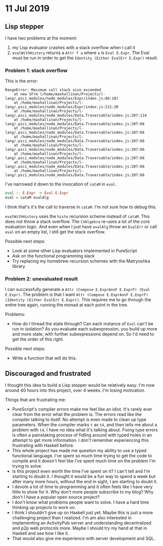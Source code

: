# 11 Jul 2019

## Lisp stepper

I have two problems at the moment:

1. my Lisp evaluator crashes with a stack overflow when I call it
1. `evalWithHistory` returns a `Attr f a` where `a` is `Eval E.Expr`.
  The Eval must be run in order to get the `Identity (Either EvalErr E.Expr)` 
  result.

### Problem 1: stack overflow

This is the error:

```
RangeError: Maximum call stack size exceeded
    at new SFrm (/home/maxhallinan/Projects/l-lang/.psci_modules/node_modules/Expr/index.js:86:18)
    at /home/maxhallinan/Projects/l-lang/.psci_modules/node_modules/Expr/index.js:211:20
    at /home/maxhallinan/Projects/l-lang/.psci_modules/node_modules/Data.Traversable/index.js:207:114
    at /home/maxhallinan/Projects/l-lang/.psci_modules/node_modules/Data.Traversable/index.js:207:66
    at /home/maxhallinan/Projects/l-lang/.psci_modules/node_modules/Data.Traversable/index.js:207:66
    at /home/maxhallinan/Projects/l-lang/.psci_modules/node_modules/Data.Traversable/index.js:207:66
    at /home/maxhallinan/Projects/l-lang/.psci_modules/node_modules/Data.Traversable/index.js:207:66
    at /home/maxhallinan/Projects/l-lang/.psci_modules/node_modules/Data.Traversable/index.js:207:66
    at /home/maxhallinan/Projects/l-lang/.psci_modules/node_modules/Data.Traversable/index.js:207:66
    at /home/maxhallinan/Projects/l-lang/.psci_modules/node_modules/Data.Traversable/index.js:207:66
```

I've narrowed it down to the invocation of `cataM` in `eval`.

```purescript
eval :: E.Expr -> Eval E.Expr
eval = cataM evalAlg
```

I think that's it's the call to traverse in `cataM`.
I'm not sure how to debug this.

`evalWithHistory` uses the `histo` recursion scheme instead of `cataM`.
This does not throw a stack overflow.
The `CVAlgebra` re-uses a lot of the core evaluation logic.
And even when I just have `evalAlg` throw an `EvalErr` or call `eval` on an 
empty list, I still get the stack overflow.

Possible next steps:

- Look at some other Lisp evaluators implemented in PureScript
- Ask on the functional programming slack
- Try replacing my homebrew recursion schemes with the Matryoshka library

### Problem 2: unevaluated result

I can successfully generate a `Attr (Compose E.ExprAnnF E.ExprF) (Eval E.Expr)`.
The problem is that I want 
`Attr (Compose E.ExprAnnF E.ExprF) (Identity (Either EvalErr E.Expr))`.
This requires me to go through the entire tree again, running the monad at each
point in the tree.

Problems:

- How do I thread the state through? Can each instance of `Eval` can't be run in 
  isolation? As you evaluate each subexpression, you build up more and more 
  state, with further subexpressions depend on. So I'd need to get the order of
  this right.

Possible next steps:

- Write a function that will do this.

## Discouraged and frustrated

I thought this idea to build a Lisp stepper would be relatively easy.
I'm now around 40 hours into this project, over 4 weeks.
I'm losing motivation.

Things that are frustrating me:

- PureScript's compiler errors make me feel like an idiot.
  It's rarely ever clear from the error what the problem is.
  The errors read like the compiler talking to itself.
  No attempt is even made to clean up type parameters. 
  When the compiler marks `t` as `t4`, and then tells me about a problem with
  `t4`, I have no idea what it's talking about.
  Fixing type errors is often a painstaking process of fidling around with 
  typed holes in an attempt to get more information.
  I don't remember experiencing this frustrating with Haskell before.
- This whole project has made me question my ability to use a typed functional
  language. I've spent so much time trying to get the code to compile and it 
  doesn't feel like I've spent much time on the problem I'm trying to solve.
- Is this project even worth the time I've spent on it? I can't tell and I'm 
  starting to doubt it. I thought it would be a fun way to spend a week but 
  after many more hours, without the end in sight, I am starting to doubt it.
- I devote a lot of time to programming and it often feels like I have very 
  little to show for it.
  Why don't more people subscribe to my blog?
  Why don't I have a popular open source project?
- I don't know what problems people want to solve. I have a hard time thinking
  up projects to work on.
- I think I shouldn't give up on Haskell just yet. Maybe this is just a more 
  challenging project than I realized. I'm am also interested in implementing an
  ActivityPub server and understanding decentralized and p2p web protocols more.
  Maybe I should try my hand at that in Haskell and see how I like it.
- That would also give me experience with server development and SQL.
